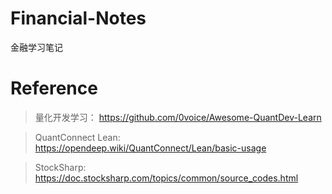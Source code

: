 # Financial-Notes

金融学习笔记

# Reference

> 量化开发学习： https://github.com/0voice/Awesome-QuantDev-Learn

> QuantConnect Lean: https://opendeep.wiki/QuantConnect/Lean/basic-usage

> StockSharp: https://doc.stocksharp.com/topics/common/source_codes.html